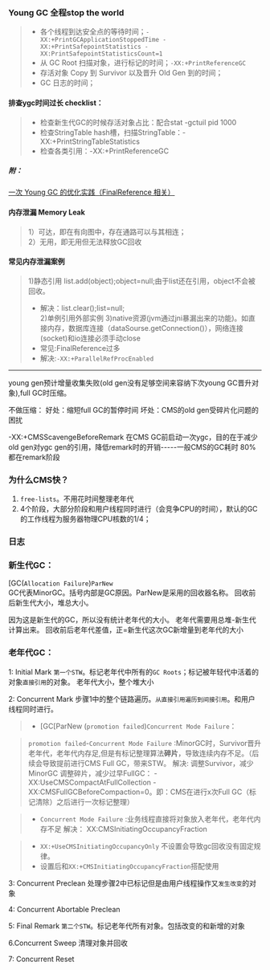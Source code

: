 
### Young GC 全程stop the world
> - 各个线程到达安全点的等待时间；`-XX:+PrintGCApplicationStoppedTime -XX:+PrintSafepointStatistics -XX:PrintSafepointStatisticsCount=1`
> - 从 GC Root 扫描对象，进行标记的时间；`-XX:+PrintReferenceGC`
> - 存活对象 Copy 到 Survivor 以及晋升 Old Gen 到的时间；
> - GC 日志的时间；

#### 排查ygc时间过长 checklist：
> - 检查新生代GC的时候存活对象占比：配合stat -gctuil pid 1000
> - 检查StringTable hash槽，扫描StringTable：-XX:+PrintStringTableStatistics
> - 检查各类引用：-XX:+PrintReferenceGC

##### 附：
[一次 Young GC 的优化实践（FinalReference 相关）](https://www.jianshu.com/p/79d4a0516f11)


#### 内存泄漏 Memory Leak
> 1）可达，即在有向图中，存在通路可以与其相连；    
> 2）无用，即无用但无法释放GC回收  

#### 常见内存泄漏案例
> 1)静态引用 list.add(object);object=null;由于list还在引用，object不会被回收。
> - 解决：list.clear();list=null;    
> 2)单例引用外部实例
> 3)native资源(jvm通过jni暴漏出来的功能)。如直接内存，数据库连接（dataSourse.getConnection()），网络连接(socket)和io连接必须手动close
> - 常见:FinalReference过多
> - 解决:`-XX:+ParallelRefProcEnabled`


<hr />
young gen预计增量收集失败(old gen没有足够空间来容纳下次young GC晋升对象),full GC时压缩。

不做压缩：
好处：缩短full GC的暂停时间
坏处：CMS的old gen受碎片化问题的困扰

-XX:+CMSScavengeBeforeRemark
在CMS GC前启动一次ygc，目的在于减少old gen对ygc gen的引用，降低remark时的开销-----一般CMS的GC耗时 80%都在remark阶段

### 为什么CMS快？
1. `free-lists`。不用花时间整理老年代
2. 4个阶段，大部分阶段和用户线程同时进行（会竞争CPU的时间），默认的GC的工作线程为服务器物理CPU核数的1/4；

### 日志

### 新生代GC：
[GC(`Allocation Failure`)`ParNew`   
GC代表MinorGC。括号内部是GC原因。ParNew是采用的回收器名称。
回收前后新生代大小，堆总大小。

因为这是新生代的GC，所以没有统计老年代的大小。
老年代需要用总堆-新生代计算出来。
回收前后老年代差值，正=新生代这次GC新增量到老年代的大小

### 老年代GC：
1: Initial Mark
`第一个STW`。标记老年代中所有的`GC Roots`；标记被年轻代中活着的对象`直接引用`的对象。
老年代大小，整个堆大小

2: Concurrent Mark
步骤1中的整个链路遍历。`从直接引用遍历到间接引用`。和用户线程同时进行。

> - [GC[ParNew (`promotion failed`)`Concurrent Mode Failure`：


> `promotion failed`-`Concurrent Mode Failure` :MinorGC时，Survivor晋升老年代，老年代内存足,但是有标记整理算法<b>碎片</b>，导致连续内存不足。（后续会导致提前进行CMS Full GC，带来STW。
> 解决:
> 调整Survivor，减少MinorGC
> 调整碎片，减少过早FullGC：
> -XX:UseCMSCompactAtFullCollection -XX:CMSFullGCBeforeCompaction=0。即：CMS在进行x次Full GC（标记清除）之后进行一次标记整理）


> - `Concurrent Mode Failure` :业务线程直接将对象放入老年代，老年代内存不足
> 解决：
> XX:CMSInitiatingOccupancyFraction

> - `XX:+UseCMSInitiatingOccupancyOnly` 不设置会导致gc回收没有固定规律。
> - 设置后和`XX:+CMSInitiatingOccupancyFraction`搭配使用

3: Concurrent Preclean
处理步骤2中已标记但是由用户线程操作又`发生改变`的对象

4: Concurrent Abortable Preclean

5: Final Remark
`第二个STW`。标记老年代所有对象。包括改变的和新增的对象

6.Concurrent Sweep
清理对象并回收

7: Concurrent Reset
